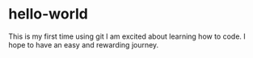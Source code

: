 # hello-world
This is my first time using git
I am excited about learning how to code. I hope to have an easy and rewarding journey.
